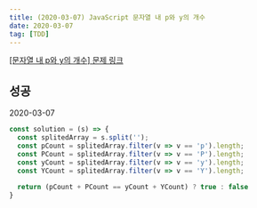 ```yaml
---
title: (2020-03-07) JavaScript 문자열 내 p와 y의 개수
date: 2020-03-07
tag: [TDD]
---
```


[[문자열 내 p와 y의 개수] 문제 링크](https://programmers.co.kr/learn/courses/30/lessons/12916)

## 성공

2020-03-07

```javascript
const solution = (s) => {
  const splitedArray = s.split('');
  const pCount = splitedArray.filter(v => v == 'p').length;
  const PCount = splitedArray.filter(v => v == 'P').length;
  const yCount = splitedArray.filter(v => v == 'y').length;
  const YCount = splitedArray.filter(v => v == 'Y').length;
  
  return (pCount + PCount == yCount + YCount) ? true : false
}
```
